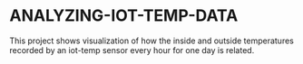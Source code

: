 # ANALYZING-IOT-TEMP-DATA
This project shows visualization of how the inside and outside temperatures recorded by an iot-temp sensor every hour for one day is related.
